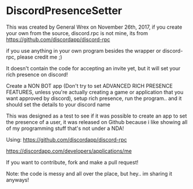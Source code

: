 # DiscordPresenceSetter

This was created by General Wrex on November 26th, 2017, if you create your own from the source, discord.rpc is not mine, its from https://github.com/discordapp/discord-rpc

if you use anything in your own program besides the wrapper or discord-rpc, please credit me ;)


It doesn't contain the code for accepting an invite yet, but it will set your rich presence on discord!


Create a NON BOT app (Don't try to set ADVANCED RICH PRESENCE FEATURES, unless you're actually creating a game or application that you want approved by discord), setup rich presence, run the program.. and it should set the details to your discord name

This was designed as a test to see if it was possible to create an app to set the presence of a user, it was released on Github because i like showing all of my programming stuff that's not under a NDA!

Using: https://github.com/discordapp/discord-rpc

https://discordapp.com/developers/applications/me

If you want to contribute, fork and make a pull request!

Note: the code is messy and all over the place, but hey.. im sharing it anyways!


